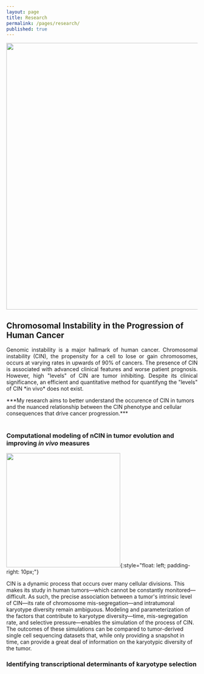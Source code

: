 ```yaml
---
layout: page
title: Research
permalink: /pages/research/
published: true
---
```

<p style="text-align:center"><img src = "{{site.baseurl}}/images/nci-vol-2493-300.jpg" width = "700"></p>

## Chromosomal Instability in the Progression of Human Cancer
  <p style="text-align:justify">
Genomic instability is a major hallmark of human cancer. Chromosomal instability (CIN), the propensity for a cell to lose or gain chromosomes, occurs at varying rates in upwards of 90% of cancers. The presence of CIN is associated with advanced clinical features and worse patient prognosis. However, high "levels" of CIN are tumor inhibiting. Despite its clinical significance, an efficient and quantitative method for quantifyng the "levels" of CIN *in vivo* does not exist. 
<br>
  </p>
***My research aims to better understand the occurence of CIN in tumors and the nuanced relationship between the CIN phenotype and cellular consequences that drive cancer progression.***
<br><br>

### Computational modeling of nCIN in tumor evolution and improving *in vivo* measures
  <img src = "{{site.baseurl}}/images/ezgif-com-video-to-gif.gif" width = "300">{:style="float: left; padding-right: 10px;"}
  
  CIN is a dynamic process that occurs over many cellular divisions. This makes its study in human tumors—which cannot be constantly monitored—difficult. As such, the precise association between a tumor's intrinsic level of CIN—its rate of chromosome mis-segregation—and intratumoral karyotype diversity remain ambiguous. Modeling and parameterization of the factors that contribute to karyotype diversity—time, mis-segregation rate, and selective pressure—enables the simulation of the process of CIN. The outcomes of these simulations can be compared to tumor-derived single cell sequencing datasets that, while only providing a snapshot in time, can provide a great deal of information on the karyotypic diversity of the tumor. 

### Identifying transcriptional determinants of karyotype selection
